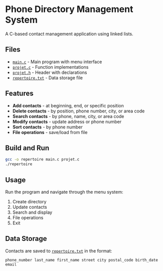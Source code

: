 # Phone Directory Management System

A C-based contact management application using linked lists.

## Files
- [`main.c`](main.c) - Main program with menu interface
- [`projet.c`](projet.c) - Function implementations
- [`projet.h`](projet.h) - Header with declarations
- [`repertoire.txt`](repertoire.txt) - Data storage file

## Features
- **Add contacts** - at beginning, end, or specific position
- **Delete contacts** - by position, phone number, city, or area code
- **Search contacts** - by phone, name, city, or area code
- **Modify contacts** - update address or phone number
- **Sort contacts** - by phone number
- **File operations** - save/load from file

## Build and Run
```bash
gcc -o repertoire main.c projet.c
./repertoire
```

## Usage
Run the program and navigate through the menu system:
1. Create directory
2. Update contacts
3. Search and display
4. File operations
5. Exit

## Data Storage
Contacts are saved to [`repertoire.txt`](repertoire.txt) in the format:
```
phone_number last_name first_name street city postal_code birth_date email
```
